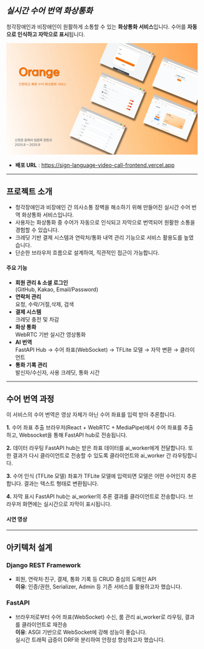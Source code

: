 ## ***실시간 수어 번역 화상통화***

청각장애인과 비장애인이 원활하게 소통할 수 있는 **화상통화 서비스**입니다.
수어를 **자동으로 인식하고 자막으로 표시**됩니다.

![alt text](orange_readme.png)

- **배포 URL** : https://sign-language-video-call-frontend.vercel.app



---

##  프로젝트 소개
- 청각장애인과 비장애인 간 의사소통 장벽을 해소하기 위해 만들어진 실시간 수어 번역 화상통화 서비스입니다.
- 사용자는 화상통화 중 수어가 자동으로 인식되고 자막으로 번역되어 원활한 소통을 경험할 수 있습니다.
- 크레딧 기반 결제 시스템과 연락처/통화 내역 관리 기능으로 서비스 활용도를 높였습니다.
- 단순한 브라우저 흐름으로 설계하여, 직관적인 접근이 가능합니다. 

####  주요 기능
- **회원 관리 & 소셜 로그인**  
  (GitHub, Kakao, Email/Password)
- **연락처 관리**  
  요청, 수락/거절,삭제, 검색
- **결제 시스템**  
  크레딧 충전 및 차감
- **화상 통화**  
  WebRTC 기반 실시간 영상통화
- **AI 번역**  
  FastAPI Hub → 수어 좌표(WebSocket) → TFLite 모델 → 자막 변환 → 클라이언트 
- **통화 기록 관리**  
  발신자/수신자, 사용 크레딧, 통화 시간

---
##  수어 번역 과정
이 서비스의 수어 번역은 영상 자체가 아닌 수어 좌표를 입력 받아 추론합니다.

**1.** 수어 좌표 추출
브라우저(React + WebRTC + MediaPipe)에서 수어 좌표를 추출하고, Websocket을 통해 FastAPI hub로 전송됩니다.

**2.** 데이터 라우팅
FastAPI hub는 받은 좌표 데이터를 ai_worker에게 전달합니다.
또한 결과가 다시 클라이언트로 전송할 수 있도록 클라이언트와 ai_worker 간 라우팅합니다. 

**3.** 수어 인식 (TFLite 모델)
좌표가 TFLite 모델에 입력되면 모델은 어떤 수어인지 추론합니다.
결과는 텍스트 형태로 변환됩니다.

**4.** 자막 표시
FastAPI hub는 ai_worker의 추론 결과를 클라이언트로 전송합니다.
브라우저 화면에는 실시간으로 자막이 표시됩니다.

#### 시연 영상 

---
##  아키텍처 설계
### Django REST Framework
- 회원, 연락처·친구, 결제, 통화 기록 등 CRUD 중심의 도메인 API  
**이유**:
인증/권한, Serializer, Admin 등 기존 서비스를 활용하고자 했습니다.  

### FastAPI
- 브라우저로부터 수어 좌표(WebSocket) 수신, 룸 관리 ai_worker로 라우팅, 결과를 클라이언트로 재전송  
 **이유**:
ASGI 기반으로 WebSocket에 강해 성능이 좋습니다.  
    실시간 트래픽 급증이 DRF와 분리하여 안정성 향상하고자 했습니다. 

